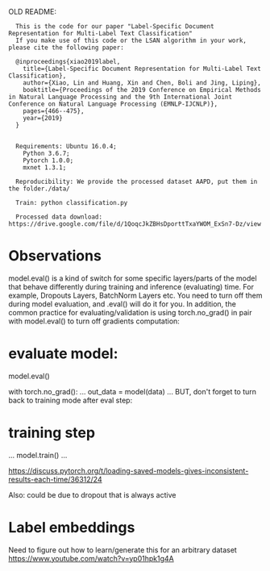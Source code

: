 OLD README:

      This is the code for our paper "Label-Specific Document Representation for Multi-Label Text Classification"   
      If you make use of this code or the LSAN algorithm in your work, please cite the following paper:

      @inproceedings{xiao2019label,  
        title={Label-Specific Document Representation for Multi-Label Text Classification},  
        author={Xiao, Lin and Huang, Xin and Chen, Boli and Jing, Liping},  
        booktitle={Proceedings of the 2019 Conference on Empirical Methods in Natural Language Processing and the 9th International Joint Conference on Natural Language Processing (EMNLP-IJCNLP)},  
        pages={466--475},  
        year={2019}  
      }  


      Requirements: Ubuntu 16.0.4;  
        Python 3.6.7;  
        Pytorch 1.0.0;  
        mxnet 1.3.1;  

      Reproducibility: We provide the processed dataset AAPD, put them in the folder./data/

      Train: python classification.py

      Processed data download: https://drive.google.com/file/d/1QoqcJkZBHsDporttTxaYWOM_ExSn7-Dz/view



# Observations

model.eval() is a kind of switch for some specific layers/parts of the model that behave differently during training and inference (evaluating) time. For example, Dropouts Layers, BatchNorm Layers etc. You need to turn off them during model evaluation, and .eval() will do it for you. In addition, the common practice for evaluating/validation is using torch.no_grad() in pair with model.eval() to turn off gradients computation:

# evaluate model:
model.eval()

with torch.no_grad():
    ...
    out_data = model(data)
    ...
BUT, don't forget to turn back to training mode after eval step:

# training step
...
model.train()
...

https://discuss.pytorch.org/t/loading-saved-models-gives-inconsistent-results-each-time/36312/24 

Also: 
could be due to dropout that is always active

# Label embeddings
Need to figure out how to learn/generate this for an arbitrary dataset
https://www.youtube.com/watch?v=yp01hpk1g4A 
